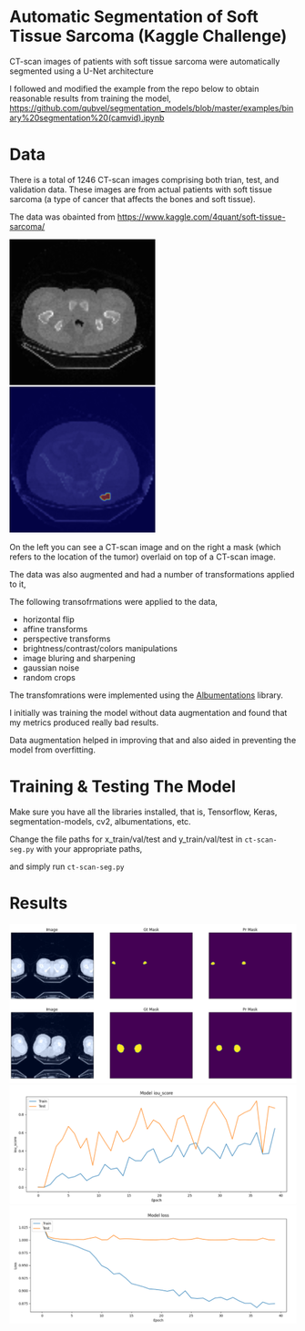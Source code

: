 # Automatic Segmentation of Soft Tissue Sarcoma (Kaggle Challenge)
CT-scan images of patients with soft tissue sarcoma were automatically segmented using a U-Net architecture


I followed and modified the example from the repo below to obtain reasonable results from training the model,
https://github.com/qubvel/segmentation_models/blob/master/examples/binary%20segmentation%20(camvid).ipynb

# Data
There is a total of 1246 CT-scan images comprising both trian, test, and validation data. These images are from actual patients with soft tissue sarcoma
(a type of cancer that affects the bones and soft tissue).

The data was obainted from
https://www.kaggle.com/4quant/soft-tissue-sarcoma/

![](/assets/images/STS_003_27_.png "ct-scan")
<img src="/assets/images/tumor-overlaid-on-ct-scan.PNG" alt="image-overlaid-with-mask" width="256" height="256">

On the left you can see a CT-scan image and on the right a mask (which refers to the location of the tumor) overlaid on top of a CT-scan image. 

The data was also augmented and had a number of transformations applied to it,

The following transofrmations were applied to the data,
* horizontal flip
* affine transforms
* perspective transforms
* brightness/contrast/colors manipulations
* image bluring and sharpening
* gaussian noise
* random crops

The transfomrations were implemented using the [Albumentations](https://github.com/albumentations-team/albumentations) library.

I initially was training the model without data augmentation and found that my metrics produced really bad results. 

Data augmentation helped in improving that and also aided in preventing the model from overfitting. 

# Training & Testing The Model
Make sure you have all the libraries installed, that is, 
Tensorflow, Keras, segmentation-models, cv2, albumentations, etc.

Change the file paths for x_train/val/test and y_train/val/test in `ct-scan-seg.py` with your appropriate paths,

and simply run `ct-scan-seg.py`

# Results
![](/assets/images/image-vs-predicted.PNG "results-pred")
![](/assets/images/model-iou-score.PNG "model-iou-score-vs-epoch")
![](/assets/images/model-val-loss.PNG "model-val-loss-vs-epoch")
